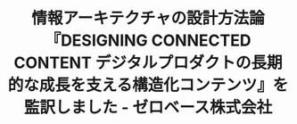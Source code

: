 ---
title: "情報アーキテクチャの設計方法論『DESIGNING CONNECTED CONTENT デジタルプロダクトの長期的な成長を支える構造化コンテンツ』を監訳しました - ゼロベース株式会社"
redirect_to: https://www.zerobase.jp/2022/02/08/designing-connected-content.html
---